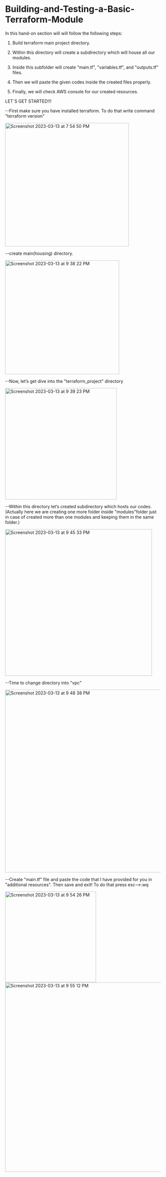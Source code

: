 # Building-and-Testing-a-Basic-Terraform-Module

In this hand-on section will will follow the following steps:

1) Build terraform main project directory.

2) Within this directory will create a subdirectory which will house all our modules.

3) Inside this subfolder will create "main.tf", "variables.tf", and "outputs.tf" files.

4) Then we will paste the given codes inside the created files properly.

5) Finally, we will check AWS console for our created resources.

LET`S GET STARTED!!!

--First make sure you have installed terraform. To do that write command "terraform version"

<img width="400" alt="Screenshot 2023-03-13 at 7 54 50 PM" src="https://user-images.githubusercontent.com/121365233/224857488-74c1c260-1c1d-4a4f-a4d0-c7875347d9f1.png">

--create main(housing) directory.

<img width="369" alt="Screenshot 2023-03-13 at 9 38 22 PM" src="https://user-images.githubusercontent.com/121365233/224869930-8159e470-98d2-49d3-bd39-d16f8f7459a3.png">

--Now, let’s get dive into the "terraform_project" directory

<img width="361" alt="Screenshot 2023-03-13 at 9 39 23 PM" src="https://user-images.githubusercontent.com/121365233/224870056-3572d39c-0f1a-4b39-97e6-152ed442b9f8.png">

--Within this directory let’s created subdirectory which hosts our codes. (Actually here we are creating one more folder inside "modules"folder just in case of created more than one modules and keeping them in the same folder.)

<img width="475" alt="Screenshot 2023-03-13 at 9 45 33 PM" src="https://user-images.githubusercontent.com/121365233/224870860-e4b19bc7-85ac-4687-824c-cf41ba7f3f69.png">

--Time to change directory into "vpc"

<img width="592" alt="Screenshot 2023-03-13 at 9 48 38 PM" src="https://user-images.githubusercontent.com/121365233/224871301-88cd7072-9d34-4f5a-9fcb-8c9ce3e03651.png">

--Create "main.tf" file and paste the code that I have provided for you in "additional resources". Then save and exit! To do that press esc-->:wq

<img width="294" alt="Screenshot 2023-03-13 at 9 54 26 PM" src="https://user-images.githubusercontent.com/121365233/224872088-82fd5f39-e656-46ce-80a4-99c4076b44b5.png">

<img width="614" alt="Screenshot 2023-03-13 at 9 55 12 PM" src="https://user-images.githubusercontent.com/121365233/224872232-59a1f41a-adaa-428f-9465-ee221a5bc4a9.png">











